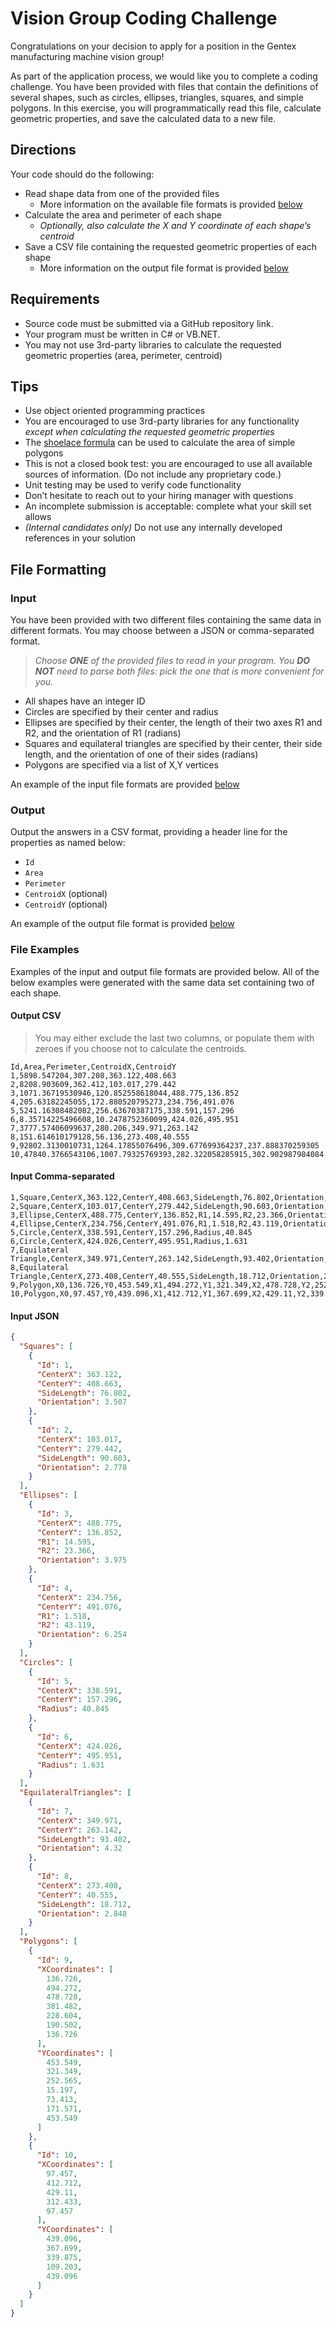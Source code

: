 # Vision Group Coding Challenge
Congratulations on your decision to apply for a position in the Gentex manufacturing machine vision group!

As part of the application process, we would like you to complete a coding challenge.
You have been provided with files that contain the definitions of several shapes, such as circles, ellipses, triangles, squares, and simple polygons.
In this exercise, you will programmatically read this file, calculate geometric properties, and save the calculated data to a new file.

## Directions
Your code should do the following:

- Read shape data from one of the provided files
    - More information on the available file formats is provided [below](#input)
- Calculate the area and perimeter of each shape
    - _Optionally, also calculate the X and Y coordinate of each shape’s centroid_
- Save a CSV file containing the requested geometric properties of each shape
    - More information on the output file format is provided [below](#output)

## Requirements
- Source code must be submitted via a GitHub repository link.
- Your program must be written in C# or VB.NET.
- You may not use 3rd-party libraries to calculate the requested geometric properties (area, perimeter, centroid)

## Tips
- Use object oriented programming practices
- You are encouraged to use 3rd-party libraries for any functionality _except when calculating the requested geometric properties_
- The [shoelace formula](https://en.wikipedia.org/wiki/Shoelace_formula) can be used to calculate the area of simple polygons
- This is not a closed book test: you are encouraged to use all available sources of information.
    (Do not include any proprietary code.)
- Unit testing may be used to verify code functionality
- Don’t hesitate to reach out to your hiring manager with questions
- An incomplete submission is acceptable: complete what your skill set allows
- _(Internal candidates only)_ Do not use any internally developed references in your solution

## File Formatting
### Input
You have been provided with two different files containing the same data in different formats.
You may choose between a JSON or comma-separated format.

> _Choose **ONE** of the provided files to read in your program._
> _You **DO NOT** need to parse both files: pick the one that is more convenient for you._

- All shapes have an integer ID
- Circles are specified by their center and radius
- Ellipses are specified by their center, the length of their two axes R1 and R2, and the orientation of R1 (radians)
- Squares and equilateral triangles are specified by their center, their side length, and the orientation of one of their sides (radians)
- Polygons are specified via a list of X,Y vertices

An example of the input file formats are provided [below](#file-examples)

### Output
Output the answers in a CSV format, providing a header line for the properties as named below:
- `Id`
- `Area`
- `Perimeter`
- `CentroidX` (optional)
- `CentroidY` (optional)

An example of the output file format is provided [below](#output-csv)

### File Examples
Examples of the input and output file formats are provided below.
All of the below examples were generated with the same data set containing two of each shape.

#### Output CSV
> You may either exclude the last two columns, or populate them with zeroes if you choose not to calculate the centroids.
```
Id,Area,Perimeter,CentroidX,CentroidY
1,5898.547204,307.208,363.122,408.663
2,8208.903609,362.412,103.017,279.442
3,1071.36719530946,120.852558618044,488.775,136.852
4,205.63182245055,172.880520795273,234.756,491.076
5,5241.16308482082,256.63670387175,338.591,157.296
6,8.35714225496608,10.2478752360099,424.026,495.951
7,3777.57406099637,280.206,349.971,263.142
8,151.614610179128,56.136,273.408,40.555
9,92802.3130010731,1264.17855076496,309.677699364237,237.888370259305
10,47840.3766543106,1007.79325769393,282.322058285915,302.902987984084
```

#### Input Comma-separated
```
1,Square,CenterX,363.122,CenterY,408.663,SideLength,76.802,Orientation,3.507
2,Square,CenterX,103.017,CenterY,279.442,SideLength,90.603,Orientation,2.778
3,Ellipse,CenterX,488.775,CenterY,136.852,R1,14.595,R2,23.366,Orientation,3.975
4,Ellipse,CenterX,234.756,CenterY,491.076,R1,1.518,R2,43.119,Orientation,6.254
5,Circle,CenterX,338.591,CenterY,157.296,Radius,40.845
6,Circle,CenterX,424.026,CenterY,495.951,Radius,1.631
7,Equilateral Triangle,CenterX,349.971,CenterY,263.142,SideLength,93.402,Orientation,4.32
8,Equilateral Triangle,CenterX,273.408,CenterY,40.555,SideLength,18.712,Orientation,2.848
9,Polygon,X0,136.726,Y0,453.549,X1,494.272,Y1,321.349,X2,478.728,Y2,252.565,X3,381.482,Y3,15.197,X4,228.604,Y4,73.413,X5,190.502,Y5,171.571,X6,136.726,Y6,453.549
10,Polygon,X0,97.457,Y0,439.096,X1,412.712,Y1,367.699,X2,429.11,Y2,339.875,X3,312.433,Y3,109.203,X4,97.457,Y4,439.096
```

#### Input JSON
```json
{
  "Squares": [
    {
      "Id": 1,
      "CenterX": 363.122,
      "CenterY": 408.663,
      "SideLength": 76.802,
      "Orientation": 3.507
    },
    {
      "Id": 2,
      "CenterX": 103.017,
      "CenterY": 279.442,
      "SideLength": 90.603,
      "Orientation": 2.778
    }
  ],
  "Ellipses": [
    {
      "Id": 3,
      "CenterX": 488.775,
      "CenterY": 136.852,
      "R1": 14.595,
      "R2": 23.366,
      "Orientation": 3.975
    },
    {
      "Id": 4,
      "CenterX": 234.756,
      "CenterY": 491.076,
      "R1": 1.518,
      "R2": 43.119,
      "Orientation": 6.254
    }
  ],
  "Circles": [
    {
      "Id": 5,
      "CenterX": 338.591,
      "CenterY": 157.296,
      "Radius": 40.845
    },
    {
      "Id": 6,
      "CenterX": 424.026,
      "CenterY": 495.951,
      "Radius": 1.631
    }
  ],
  "EquilateralTriangles": [
    {
      "Id": 7,
      "CenterX": 349.971,
      "CenterY": 263.142,
      "SideLength": 93.402,
      "Orientation": 4.32
    },
    {
      "Id": 8,
      "CenterX": 273.408,
      "CenterY": 40.555,
      "SideLength": 18.712,
      "Orientation": 2.848
    }
  ],
  "Polygons": [
    {
      "Id": 9,
      "XCoordinates": [
        136.726,
        494.272,
        478.728,
        381.482,
        228.604,
        190.502,
        136.726
      ],
      "YCoordinates": [
        453.549,
        321.349,
        252.565,
        15.197,
        73.413,
        171.571,
        453.549
      ]
    },
    {
      "Id": 10,
      "XCoordinates": [
        97.457,
        412.712,
        429.11,
        312.433,
        97.457
      ],
      "YCoordinates": [
        439.096,
        367.699,
        339.875,
        109.203,
        439.096
      ]
    }
  ]
}
```